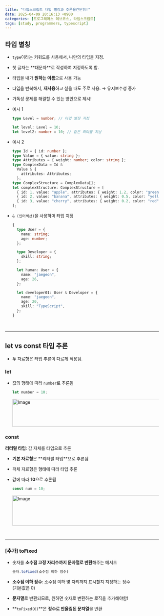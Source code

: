 ```yaml
---
title: "타입스크립트 타입 별칭과 추론을간단히!"
date: 2025-04-09 20:16:13 +0900
categories: [프로그래머스 데브코스, 타입스크립트]
tags: [study, programmers, typescript]
---
```

## 타입 별칭

- `type`이라는 키워드를 사용해서, 나만의 타입을 지정.  
- 첫 글자는 **<span class="purplepen">대문자</span>**로 작성하여 지정하도록 함.  
- 타입을 내가 **원하는 이름**으로 사용 가능  
- 타입을 반복해서, **재사용**하고 싶을 때도 주로 사용. → 유지보수성 증가  
- 가독성 문제를 해결할 수 있는 방안으로 제시!    
- 예시 1  
    
    ```ts  
    type Level = number; // 타입 별칭 지정
    
    let level: Level = 10;
    let level2: number = 10; // 같은 의미를 지님
    ```  
    
- 예시 2  
    
    ```ts
    type Id = { id: number };
    type Value = { value: string };
    type Attributes = { weight: number; color: string };
    type ComplexData = Id &
      Value & {
        attributes: Attributes;
      };
    type ComplexStructure = ComplexData[];
    let complexStructure: ComplexStructure = [
      { id: 1, value: "apple", attributes: { weight: 1.2, color: "green" } },
      { id: 2, value: "banana", attributes: { weight: 0.5, color: "yellow" } },
      { id: 3, value: "cherry", attributes: { weight: 0.2, color: "red" } },
    ];
    ```  
    
- `& (인터섹션)`을 사용하며 타입 지정  
    
    ```ts  
    {
      type User = {
        name: string;
        age: number;
      };
    
      type Developer = {
        skill: string;
      };
    
      let human: User = {
        name: "jaegeon",
        age: 26,
      };
    
      let developer01: User & Developer = {
        name: "jaegeon",
        age: 20,
        skill: "TypeScript",
      };
    }
    ```  
    
<br>

---

## **<span class="bluepen">let</span>** vs **<span class="bluepen">const</span>** 타입 추론  

- 두 자료형은 타입 추론이 다르게 적용됨.  

### **<span class="bluepen">let</span>**  

- 값의 형태에 따라 `number`로 추론됨  
    
    ```ts  
    let number = 10;
    ```  
    
    <img width="518" height="91" alt="Image" src="https://github.com/user-attachments/assets/a2b5cbb5-07c5-4d96-ae51-03fc79fb4c99" />  

>
    

### **<span class="bluepen">const</span>**  

**<span class="pinkpen">리터럴 타입</span>**: 값 자체를 타입으로 추론  

- **기본 자료형**은 **<span class="pinkpen">리터럴 타입</span>**으로 추론됨   
- 객체 자료형은 형태에 따라 타입 추론  
- 값에 따라 **10**으로 추론됨  
    
    ```ts  
    const num = 10;
    ```  
    
    <img width="518" height="99" alt="Image" src="https://github.com/user-attachments/assets/0beb190c-8bd6-44b2-a52c-d69b3bb1d359" />  

<br>

---

<div markdown="1" class="bbox">

### [추가] **<span class="purplepen">toFixed</span>**

- 숫자를 **소수점 고정 자리수까지 문자열로 반환**해주는 메서드  
  
  ```ts
  숫자.toFixed(소수점 이하 정수)
  ```  

- **<span class="bluepen">소수점 이하 정수</span>**: 소수점 이하 몇 자리까지 표시할지 지정하는 정수  
  (기본값은 0)  
- **문자열**로 반환되므로, 원하면 숫자로 변환하는 로직을 추가해야함!  
- **`toFixed(0)`**은 **정수로 반올림된 문자열**을 반환  
</div>